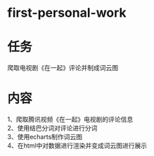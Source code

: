 # first-personal-work
# 任务
 爬取电视剧《在一起》评论并制成词云图
# 内容
1、爬取腾讯视频《在一起》电视剧的评论信息<br>
2、使用结巴分词对评论进行分词<br>
3、使用echarts制作词云图<br>
4、在html中对数据进行渲染并变成词云图进行展示
